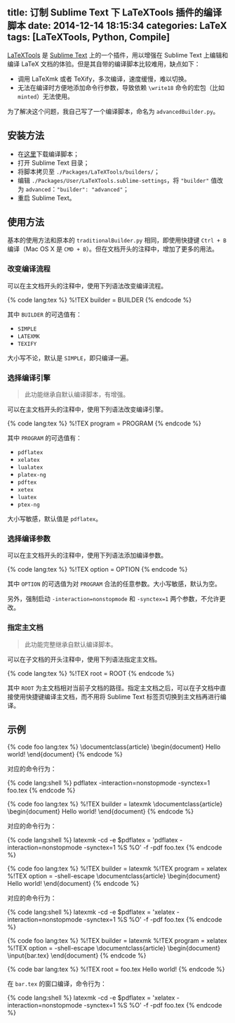 title: 订制 Sublime Text 下 LaTeXTools 插件的编译脚本
date: 2014-12-14 18:15:34
categories: LaTeX
tags: [LaTeXTools, Python, Compile]
---

[LaTeXTools](https://github.com/SublimeText/LaTeXTools) 是 [Sublime Text](http://www.sublimetext.com) 上的一个插件，用以增强在 Sublime Text 上编辑和编译 LaTeX 文档的体验。但是其自带的编译脚本比较难用，缺点如下：

* 调用 LaTeXmk 或者 TeXify，多次编译，速度缓慢，难以切换。
* 无法在编译时方便地添加命令行参数，导致依赖 `\write18` 命令的宏包（比如 `minted`）无法使用。

为了解决这个问题，我自己写了一个编译脚本，命名为 `advancedBuilder.py`。

<!--more-->

## 安装方法

* 在[这里]({{site.url}}/attachment/LaTeX-useful-tools/advancedBuilder.py)下载编译脚本；
* 打开 Sublime Text 目录；
* 将脚本拷贝至 `./Packages/LaTeXTools/builders/`；
* 编辑 `./Packages/User/LaTeXTools.sublime-settings`，将 `"builder"` 值改为 `advanced`：`"builder": "advanced"`；
* 重启 Sublime Text。

## 使用方法

基本的使用方法和原本的 `traditionalBuilder.py` 相同，即使用快捷键 `Ctrl + B` 编译（Mac OS X 是 `CMD + B`）。但在文档开头的注释中，增加了更多的用法。

### 改变编译流程

可以在主文档开头的注释中，使用下列语法改变编译流程。

{% code lang:tex %}
%!TEX builder = BUILDER
{% endcode %}

其中 `BUILDER` 的可选值有：

* `SIMPLE`
* `LATEXMK`
* `TEXIFY`

大小写不论，默认是 `SIMPLE`，即只编译一遍。

### 选择编译引擎

> 此功能继承自默认编译脚本，有增强。

可以在主文档开头的注释中，使用下列语法改变编译引擎。

{% code lang:tex %}
%!TEX program = PROGRAM
{% endcode %}

其中 `PROGRAM` 的可选值有：

* `pdflatex`
* `xelatex`
* `lualatex`
* `platex-ng`
* `pdftex`
* `xetex`
* `luatex`
* `ptex-ng`

大小写敏感，默认值是 `pdflatex`。

### 选择编译参数

可以在主文档开头的注释中，使用下列语法添加编译参数。

{% code lang:tex %}
%!TEX option = OPTION
{% endcode %}

其中 `OPTION` 的可选值为对 `PROGRAM` 合法的任意参数。大小写敏感，默认为空。

另外，强制启动 `-interaction=nonstopmode` 和 `-synctex=1` 两个参数，不允许更改。

### 指定主文档

> 此功能完整继承自默认编译脚本。

可以在子文档的开头注释中，使用下列语法指定主文档。

{% code lang:tex %}
%!TEX root = ROOT
{% endcode %}

其中 `ROOT` 为主文档相对当前子文档的路径。指定主文档之后，可以在子文档中直接使用快捷键编译主文档，而不用将 Sublime Text 标签页切换到主文档再进行编译。

## 示例

{% code foo lang:tex %}
\documentclass{article}
\begin{document}
Hello world!
\end{document}
{% endcode %}

对应的命令行为：

{% code lang:shell %}
pdflatex -interaction=nonstopmode -synctex=1  foo.tex
{% endcode %}

{% code foo lang:tex %}
%!TEX builder = latexmk
\documentclass{article}
\begin{document}
Hello world!
\end{document}
{% endcode %}

对应的命令行为：

{% code lang:shell %}
latexmk -cd -e $pdflatex = 'pdflatex -interaction=nonstopmode -synctex=1  %S %O' -f -pdf foo.tex
{% endcode %}

{% code foo lang:tex %}
%!TEX builder = latexmk
%!TEX program = xelatex
%!TEX option = -shell-escape
\documentclass{article}
\begin{document}
Hello world!
\end{document}
{% endcode %}


对应的命令行为：

{% code lang:shell %}
latexmk -cd -e $pdflatex = 'xelatex -interaction=nonstopmode -synctex=1  %S %O' -f -pdf foo.tex
{% endcode %}

{% code foo lang:tex %}
%!TEX builder = latexmk
%!TEX program = xelatex
%!TEX option = -shell-escape
\documentclass{article}
\begin{document}
\input{bar.tex}
\end{document}
{% endcode %}

{% code bar lang:tex %}
%!TEX root = foo.tex
Hello world!
{% endcode %}

在 `bar.tex` 的窗口编译，命令行为：

{% code lang:shell %}
latexmk -cd -e $pdflatex = 'xelatex -interaction=nonstopmode -synctex=1  %S %O' -f -pdf foo.tex
{% endcode %}
